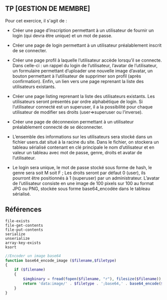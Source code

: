 ## TP [GESTION DE MEMBRE]

Pour cet exercice, il s'agit de :

- Créer une page d’inscription permettant à un utilisateur de fournir un login (qui devra être unique) et un mot de passe.
- Créer une page de login permettant à un utilisateur préalablement inscrit de se connecter.
- Créer une page profil à laquelle l’utilisateur accède lorsqu’il se connecte. Dans celle-ci : un rappel du login de l’utilisateur, l’avatar de l’utilisateur, un formulaire permettant d’uploader une nouvelle image d’avatar, un bouton permettant à l’utilisateur de supprimer son profil (après confirmation). Enfin, un lien vers une page reprenant la liste des utilisateurs existants.
- Créer une page listing reprenant la liste des utilisateurs existants. Les utilisateurs seront présentés par ordre alphabétique de login. Si l’utilisateur connecté est un superuser, il a la possibilité pour chaque utilisateur de modifier ses droits (user=>superuser ou l’inverse).
- Créer une page de déconnexion permettant à un utilisateur préalablement connecté de se déconnecter.

- L’ensemble des informations sur les utilisateurs sera stocké dans un fichier users.dat situé à la racine du site. Dans le fichier, on stockera un tableau sérialisé contenant en clé principale le nom d’utilisateur et en valeur un tableau avec mot de passe, genre, droits et avatar de l’utilisateur.
- Le login sera unique, le mot de passe stocké sous forme de hash, le genre sera soit M soit F ; Les droits seront par défaut 0 (user), ils pourront être positionnés à 1 (superuser) par un administrateur. L’avatar de l’utilisateur consiste en une image de 100 pixels sur 100 au format JPG ou PNG, stockée sous forme base64_encodée dans le tableau sérialisé.

## Références

    file-exists
    file-get-contents
    file-put-contents
    serialize
    unserialize
    array-key-exists
    ksort

```php
//Encoder un image base64
function base64_encode_image ($filename,$filetype)
{
    if ($filename)
    {
        $imgbinary = fread(fopen($filename, "r"), filesize($filename));
        return 'data:image/' . $filetype . ';base64,' . base64_encode($imgbinary);
    }
}
```
